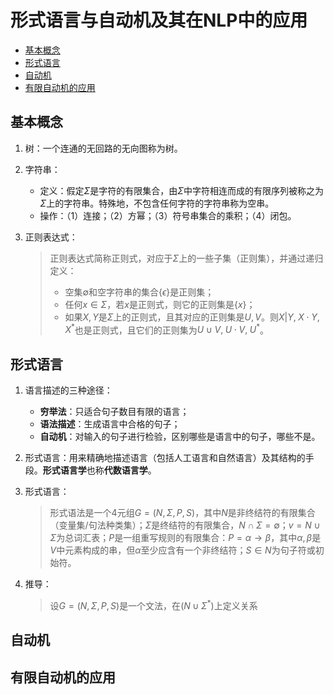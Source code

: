 # 形式语言与自动机及其在NLP中的应用

- [基本概念](#基本概念)
- [形式语言](#形式语言)
- [自动机](#自动机)
- [有限自动机的应用](#有限自动机的应用)

## 基本概念

1. 树：一个连通的无回路的无向图称为树。

2. 字符串：
    - 定义：假定$\Sigma$是字符的有限集合，由$\Sigma$中字符相连而成的有限序列被称之为$\Sigma$上的字符串。特殊地，不包含任何字符的字符串称为空串。
    - 操作：（1）连接；（2）方幂；（3）符号串集合的乘积；（4）闭包。

3. 正则表达式：
    > 正则表达式简称正则式，对应于$\Sigma$上的一些子集（正则集），并通过递归定义：
    > - 空集$\emptyset$和空字符串的集合$\{\epsilon\}$是正则集；
    > - 任何$x\in\Sigma$，若$x$是正则式，则它的正则集是$\{x\}$；
    > - 如果$X,Y$是$\Sigma$上的正则式，且其对应的正则集是$U,V$。则$X|Y,\;X\cdot Y,\;X^*$也是正则式，且它们的正则集为$U\cup V,\;U\cdot V,\;U^*$。

## 形式语言

1. 语言描述的三种途径：
    - **穷举法**：只适合句子数目有限的语言；
    - **语法描述**：生成语言中合格的句子；
    - **自动机**：对输入的句子进行检验，区别哪些是语言中的句子，哪些不是。

2. 形式语言：用来精确地描述语言（包括人工语言和自然语言）及其结构的手段。**形式语言学**也称**代数语言学**。

3. 形式语言：
    > 形式语法是一个4元组$G=(N,\Sigma,P,S)$，其中$N$是非终结符的有限集合（变量集/句法种类集）；$\Sigma$是终结符的有限集合，$N\cap\Sigma=\emptyset$；$v=N\cup\Sigma$为总词汇表；$P$是一组重写规则的有限集合：$P={\alpha\rightarrow\beta}$，其中$\alpha,\beta$是$V$中元素构成的串，但$\alpha$至少应含有一个非终结符；$S\in N$为句子符或初始符。

4. 推导：
    > 设$G=(N,\Sigma,P,S)$是一个文法，在$(N\cup\Sigma^*)$上定义关系

## 自动机

## 有限自动机的应用
